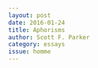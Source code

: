 ```yaml
---
layout: post 
date: 2016-01-24
title: Aphorisms
author: Scott F. Parker
category: essays
issue: homme
---
```

